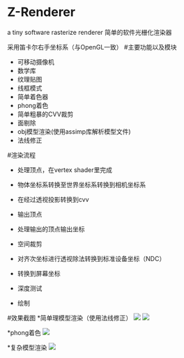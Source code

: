 # Z-Renderer
a tiny software rasterize renderer 
简单的软件光栅化渲染器

采用笛卡尔右手坐标系（与OpenGL一致）
#主要功能以及模块
* 可移动摄像机
* 数学库
* 纹理贴图
* 线框模式
* 简单着色器
* phong着色
* 简单粗暴的CVV裁剪
* 面剔除
* obj模型渲染(使用assimp库解析模型文件)
* 法线修正

#渲染流程

* 处理顶点，在vertex shader里完成
* 物体坐标系转换至世界坐标系转换到相机坐标系
* 在经过透视投影转换到cvv
* 输出顶点

* 处理输出的顶点输出坐标
* 空间裁剪
* 对齐次坐标进行透视除法转换到标准设备坐标（NDC）
* 转换到屏幕坐标
* 深度测试
* 绘制

#效果截图
*简单理模型渲染（使用法线修正）
![](https://github.com/FaithZL/Z-Renderer/tree/master/Z-Renderer/res/pic/cow.jpg)
![](https://github.com/FaithZL/Z-Renderer/tree/master/Z-Renderer/res/pic/teapot.jpg)


*phong着色
![](https://github.com/FaithZL/Z-Renderer/tree/master/Z-Renderer/res/pic/phong.jpg)

*复杂模型渲染
![](https://github.com/FaithZL/Z-Renderer/tree/master/Z-Renderer/res/pic/model.jpg)